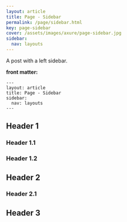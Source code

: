 ```yaml
---
layout: article
title: Page - Sidebar
permalink: /page/sidebar.html
key: page-sidebar
cover: /assets/images/axure/page-sidebar.jpg
sidebar:
  nav: layouts
---
```


A post with a left sidebar.

<!--more-->

**front matter:**

    ---
    layout: article
    title: Page - Sidebar
    sidebar:
      nav: layouts
    ---

## Header 1

### Header 1.1

### Header 1.2

## Header 2

### Header 2.1

## Header 3
